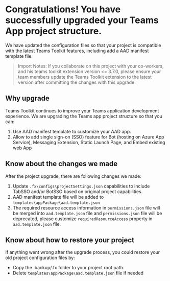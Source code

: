 # Congratulations! You have successfully upgraded your Teams App project structure.

We have updated the configuration files so that your project is compatible with the latest Teams Toolkit features, including add a AAD manifest template file.

> Import Notes: If you collaborate on this project with your co-workers, and his teams toolkit extension version <= 3.7.0, please ensure your team members update the Teams Toolkit extension to the latest version after committing the changes with this upgrade.

## Why upgrade
Teams Toolkit continues to improve your Teams application development experience. We are upgrading the Teams app project structure so that you can:

1. Use AAD manifest template to customize your AAD app.
1. Allow to add single sign-on (SSO) feature for Bot (hosting on Azure App Service), Messaging Extension, Static Launch Page, and Embed existing web App

## Know about the changes we made
After the project upgrade, there are following changes we made:
1. Update `.fx\configs\projectSettings.json` capabilities to include TabSSO and/or BotSSO based on original project capabilities.
1. AAD manifest template file will be added to `templates\appPackage\aad.template.json`
1. The required resource access information in `permissions.json` file will be merged into `aad.template.json` file and `permissions.json` file will be deprecated, please customize `requiredResourceAccess` property in `aad.template.json` file.

## Know about how to restore your project
If anything went wrong after the upgrade process, you could restore your old project configuration files by:
* Copy the .backup/.fx folder to your project root path.
* Delete `templates\appPackage\aad.template.json` file if needed





